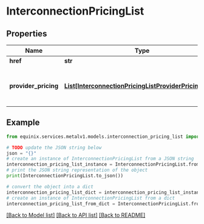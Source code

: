 # InterconnectionPricingList


## Properties

Name | Type | Description | Notes
------------ | ------------- | ------------- | -------------
**href** | **str** |  | [optional] 
**provider_pricing** | [**List[InterconnectionPricingListProviderPricingInner]**](InterconnectionPricingListProviderPricingInner.md) | Pricing information per connection provider. | [optional] 

## Example

```python
from equinix.services.metalv1.models.interconnection_pricing_list import InterconnectionPricingList

# TODO update the JSON string below
json = "{}"
# create an instance of InterconnectionPricingList from a JSON string
interconnection_pricing_list_instance = InterconnectionPricingList.from_json(json)
# print the JSON string representation of the object
print(InterconnectionPricingList.to_json())

# convert the object into a dict
interconnection_pricing_list_dict = interconnection_pricing_list_instance.to_dict()
# create an instance of InterconnectionPricingList from a dict
interconnection_pricing_list_from_dict = InterconnectionPricingList.from_dict(interconnection_pricing_list_dict)
```
[[Back to Model list]](../README.md#documentation-for-models) [[Back to API list]](../README.md#documentation-for-api-endpoints) [[Back to README]](../README.md)


